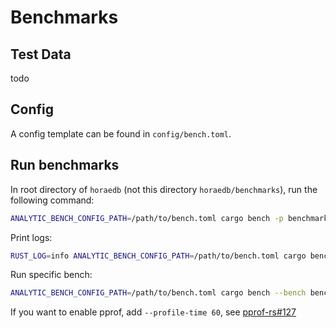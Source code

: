 # Benchmarks

## Test Data
todo

## Config
A config template can be found in `config/bench.toml`.

## Run benchmarks
In root directory of `horaedb` (not this directory `horaedb/benchmarks`), run the following command:
```bash
ANALYTIC_BENCH_CONFIG_PATH=/path/to/bench.toml cargo bench -p benchmarks
```

Print logs:
```bash
RUST_LOG=info ANALYTIC_BENCH_CONFIG_PATH=/path/to/bench.toml cargo bench -p benchmarks
```

Run specific bench:
```bash
ANALYTIC_BENCH_CONFIG_PATH=/path/to/bench.toml cargo bench --bench bench -p benchmarks -- read_parquet
```

If you want to enable pprof, add `--profile-time 60`, see [pprof-rs#127](https://github.com/tikv/pprof-rs/issues/127)
